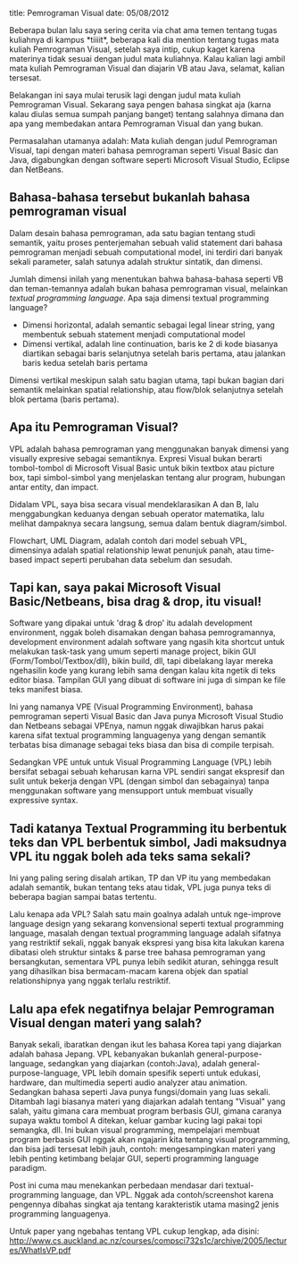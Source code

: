 title: Pemrograman Visual
date: 05/08/2012

Beberapa bulan lalu saya sering cerita via chat ama temen tentang tugas
kuliahnya di kampus \*tiiiit\*, beberapa kali dia mention  tentang tugas
mata kuliah Pemrograman Visual, setelah saya intip, cukup kaget karena
materinya tidak sesuai dengan judul mata kuliahnya. Kalau kalian lagi
ambil mata kuliah Pemrograman Visual dan diajarin VB atau Java, selamat,
kalian tersesat.

Belakangan ini saya mulai terusik lagi dengan judul mata kuliah Pemrograman Visual. 
Sekarang saya pengen bahasa singkat aja (karna kalau diulas semua sumpah panjang 
banget) tentang salahnya dimana dan apa yang membedakan antara 
Pemrograman Visual dan yang bukan.

Permasalahan utamanya adalah: Mata kuliah dengan judul Pemrograman 
Visual, tapi dengan materi bahasa pemrograman seperti Visual Basic dan
Java, digabungkan dengan software seperti Microsoft Visual Studio,
Eclipse dan NetBeans.

Bahasa-bahasa tersebut bukanlah bahasa pemrograman visual
----------------------------
Dalam desain bahasa pemrograman, ada satu bagian tentang studi semantik,
yaitu proses penterjemahan sebuah valid statement dari bahasa pemrograman 
menjadi sebuah computational model, ini terdiri dari banyak sekali parameter, 
salah satunya adalah struktur sintatik, dan dimensi. 

Jumlah dimensi inilah yang menentukan bahwa bahasa-bahasa seperti VB dan
teman-temannya adalah bukan bahasa pemrograman visual, melainkan *textual
programming language*. Apa saja dimensi textual programming language?

* Dimensi horizontal, adalah semantic sebagai legal linear string, yang
  membentuk sebuah statement menjadi computational model
* Dimensi vertikal, adalah line continuation, baris ke 2 di kode
  biasanya diartikan sebagai baris selanjutnya setelah baris pertama, atau
  jalankan baris kedua setelah baris pertama

Dimensi vertikal meskipun salah satu bagian utama, tapi bukan bagian dari
semantik melainkan spatial relationship, atau flow/blok selanjutnya setelah
blok pertama (baris pertama).

Apa itu Pemrograman Visual?
-----------------------------
VPL adalah bahasa pemrograman yang menggunakan banyak dimensi yang
visually expresive sebagai semantiknya. Expresi Visual bukan berarti
tombol-tombol di Microsoft Visual Basic untuk bikin textbox atau picture
box, tapi simbol-simbol yang menjelaskan tentang alur program, hubungan
antar entity, dan impact.

Didalam VPL, saya bisa secara visual mendeklarasikan A dan B, lalu
menggabungkan keduanya dengan sebuah operator matematika, lalu melihat dampaknya
secara langsung, semua dalam bentuk diagram/simbol.

Flowchart, UML Diagram, adalah contoh dari model sebuah VPL, dimensinya
adalah spatial relationship lewat penunjuk panah, atau time-based impact
seperti perubahan data sebelum dan sesudah.

Tapi kan, saya pakai Microsoft Visual Basic/Netbeans, bisa drag & drop, itu visual!
-----------------------------
Software yang dipakai untuk 'drag & drop' itu adalah development environment,
nggak boleh disamakan dengan bahasa pemrogramannya, development environment
adalah software yang ngasih kita shortcut untuk melakukan task-task yang
umum seperti manage project, bikin GUI (Form/Tombol/Textbox/dll), bikin
build, dll, tapi dibelakang layar mereka ngehasilin kode yang kurang lebih
sama dengan kalau kita ngetik di teks editor biasa. Tampilan GUI yang dibuat
di software ini juga di simpan ke file teks manifest biasa.

Ini yang namanya VPE (Visual Programming Environment), bahasa pemrograman
seperti Visual Basic dan Java punya Microsoft Visual Studio dan Netbeans
sebagai VPEnya, namun nggak diwajibkan harus pakai karena sifat textual
programming languagenya yang dengan semantik terbatas bisa dimanage
sebagai teks biasa dan bisa di compile terpisah.

Sedangkan VPE untuk untuk Visual Programming Language (VPL) lebih bersifat
sebagai sebuah keharusan karna VPL sendiri sangat ekspresif dan sulit
untuk bekerja dengan VPL (dengan simbol dan sebagainya) tanpa menggunakan
software yang mensupport untuk membuat visually expressive syntax.


Tadi katanya Textual Programming itu berbentuk teks dan VPL berbentuk simbol, Jadi maksudnya VPL itu nggak boleh ada teks sama sekali?
-----------------------------
Ini yang paling sering disalah artikan, TP dan VP itu yang membedakan adalah
semantik, bukan tentang teks atau tidak, VPL juga punya teks di beberapa
bagian sampai batas tertentu.

Lalu kenapa ada VPL? Salah satu main goalnya adalah untuk nge-improve
language design yang sekarang konvensional seperti textual programming
language, masalah dengan textual programming language adalah sifatnya
yang restriktif sekali, nggak banyak ekspresi yang bisa kita lakukan
karena dibatasi oleh struktur sintaks & parse tree bahasa pemrograman
yang bersangkutan, sementara VPL punya lebih sedikit aturan, sehingga
result yang dihasilkan bisa bermacam-macam karena objek dan spatial
relationshipnya yang nggak terlalu restriktif.

Lalu apa efek negatifnya belajar Pemrograman Visual dengan materi yang salah?
------------------------------
Banyak sekali, ibaratkan dengan ikut les bahasa Korea tapi yang diajarkan
adalah bahasa Jepang. VPL kebanyakan bukanlah general-purpose-language,
sedangkan yang diajarkan (contoh:Java), adalah general-purpose-language,
VPL lebih domain spesifik seperti untuk edukasi, hardware, dan multimedia
seperti audio analyzer atau animation. Sedangkan bahasa seperti Java
punya fungsi/domain yang luas sekali. Ditambah lagi biasanya materi yang
diajarkan adalah tentang "Visual" yang salah, yaitu gimana cara membuat
program berbasis GUI, gimana caranya supaya waktu tombol A ditekan, keluar
gambar kucing lagi pakai topi semangka, dll. Ini bukan visual programming,
mempelajari membuat program berbasis GUI nggak akan ngajarin kita tentang
visual programming, dan bisa jadi tersesat lebih jauh, contoh: mengesampingkan
materi yang lebih penting ketimbang belajar GUI, seperti programming language
paradigm.


Post ini cuma mau menekankan perbedaan mendasar dari textual-programming
language, dan VPL. Nggak ada contoh/screenshot karena pengennya dibahas
singkat aja tentang karakteristik utama masing2 jenis programming languagenya.

Untuk paper yang ngebahas tentang VPL cukup lengkap, ada disini:
http://www.cs.auckland.ac.nz/courses/compsci732s1c/archive/2005/lectures/WhatIsVP.pdf


